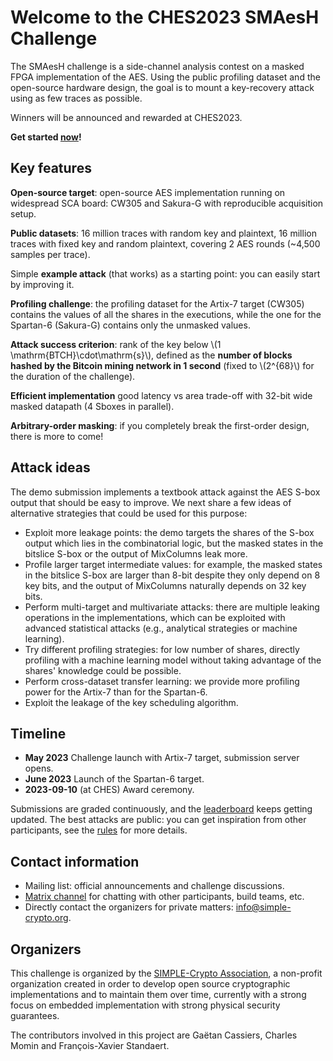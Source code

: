 # Welcome to the CHES2023 SMAesH Challenge

The SMAesH challenge is a side-channel analysis contest on a masked FPGA
implementation of the AES.
Using the public profiling dataset and the open-source hardware design, the
goal is to mount a key-recovery attack using as few traces as possible.

Winners will be announced and rewarded at CHES2023.

**Get started [now](./getting_started.md)!**


## Key features

**Open-source target**: open-source AES implementation running on widespread
SCA board: CW305 and Sakura-G with reproducible acquisition setup.

**Public datasets**: 16 million traces with random key and plaintext, 16
million traces with fixed key and random plaintext, covering 2 AES rounds
(~4,500 samples per trace).

Simple **example attack** (that works) as a starting point: you can easily
start by improving it.

**Profiling challenge**: the profiling dataset for the Artix-7 target (CW305)
contains the values of all the shares in the executions, while the one for the
Spartan-6 (Sakura-G) contains only the unmasked values.

**Attack success criterion**: rank of the key below \\(1
\mathrm{BTCH}\cdot\mathrm{s}\\), defined as the **number of blocks hashed by
the Bitcoin mining network in 1 second** (fixed to \\(2^{68}\\) for the
duration of the challenge).

**Efficient implementation** good latency vs area trade-off with 32-bit wide
masked datapath (4 Sboxes in parallel).

**Arbitrary-order masking**: if you completely break the first-order design, there
is more to come!

## Attack ideas

The demo submission implements a textbook attack against the AES S-box output that should be 
easy to improve. We next share a few ideas of alternative strategies that could be used for this purpose: 

- Exploit more leakage points: the demo targets the shares of the S-box output
  which lies in the combinatorial logic, but the masked states in the bitslice
  S-box or the output of MixColumns leak more.
- Profile larger target intermediate values: for example, the masked states in
  the bitslice S-box are larger than 8-bit despite they only depend on 8 key
  bits, and the output of MixColumns naturally depends on 32 key bits.
- Perform multi-target and multivariate attacks: there are multiple leaking
  operations in the implementations, which can be exploited with advanced
  statistical attacks (e.g., analytical strategies or machine learning).
- Try different profiling strategies: for low number of shares, directly
  profiling with a machine learning model without taking advantage of the
  shares' knowledge could be possible.
- Perform cross-dataset transfer learning: we provide more profiling power for
  the Artix-7 than for the Spartan-6.
- Exploit the leakage of the key scheduling algorithm. 

## Timeline

- **May 2023** Challenge launch with Artix-7 target, submission server opens.
- **June 2023** Launch of the Spartan-6 target.
- **2023-09-10** (at CHES) Award ceremony.

Submissions are graded continuously, and the [leaderboard](./leaderboard.md)
keeps getting updated.
The best attacks are public: you can get inspiration from other participants,
see the [rules](./rules.md) for more details.

## Contact information

- Mailing list: official announcements and challenge discussions.
- [Matrix channel](https://matrix.to/#/#smaesh-challenge:matrix.org) for chatting with other participants, build teams, etc.
- Directly contact the organizers for private matters: <info@simple-crypto.org>.

## Organizers

This challenge is organized by the [SIMPLE-Crypto
Association](https://www.simple-crypto.org), a non-profit organization created in
order to develop open source cryptographic implementations and to maintain them
over time, currently with a strong focus on embedded implementation with strong
physical security guarantees.

The contributors involved in this project are Gaëtan Cassiers, Charles Momin
and François-Xavier Standaert.


